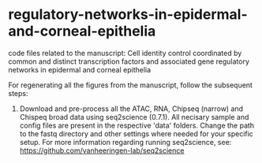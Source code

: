 # regulatory-networks-in-epidermal-and-corneal-epithelia
code files related to the manuscript: Cell identity control coordinated by common and distinct transcription factors and associated gene regulatory networks in epidermal and corneal epithelia

For regenerating all the figures from the manuscript, follow the subsequent steps:

1. Download and pre-process all the ATAC, RNA, Chipseq (narrow) and Chispeq broad data using seq2science (0.7.1). All necisary sample and config files are present in the respective 'data' folders. Change the path to the fastq directory and other settings where needed for your specific setup. For more information regarding running seq2science, see: https://github.com/vanheeringen-lab/seq2science
